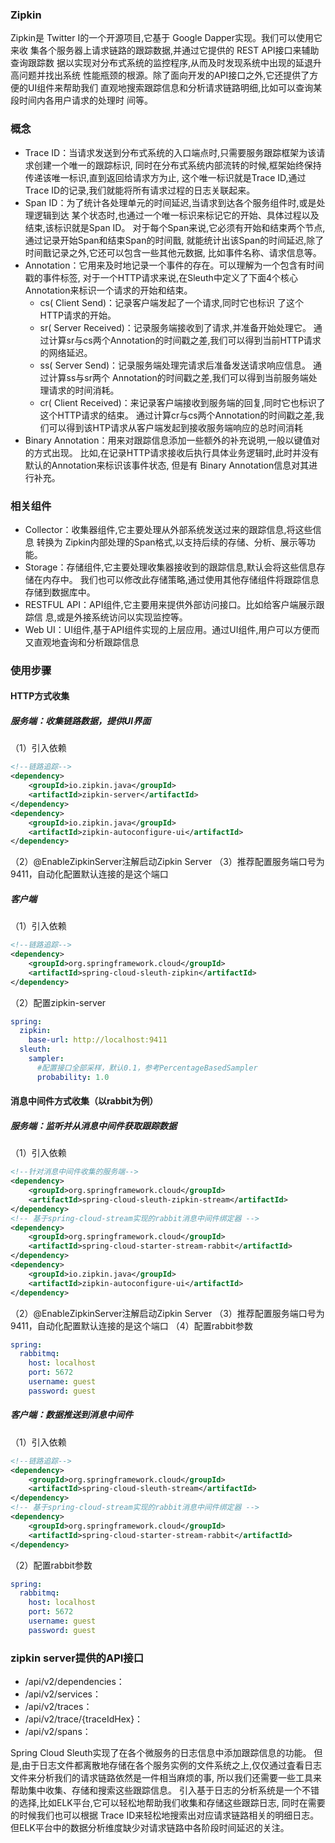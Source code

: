 ### Zipkin
Zipkin是 Twitter I的一个开源项目,它基于 Google Dapper实现。我们可以使用它来收
集各个服务器上请求链路的跟踪数据,并通过它提供的 REST API接口来辅助查询跟踪数
据以实现对分布式系统的监控程序,从而及时发现系统中出现的延退升高问题并找出系统
性能瓶颈的根源。除了面向开发的API接口之外,它还提供了方便的UI组件来帮助我们
直观地搜索跟踪信息和分析请求链路明细,比如可以查询某段时间内各用户请求的处理时
间等。

### 概念
- Trace ID：当请求发送到分布式系统的入口端点时,只需要服务跟踪框架为该请求创建一个唯一的跟踪标识,
同时在分布式系统内部流转的时候,框架始终保持传递该唯一标识,直到返回给请求方为止,
这个唯一标识就是Trace ID,通过 Trace ID的记录,我们就能将所有请求过程的日志关联起来。
- Span ID：为了统计各处理单元的时间延迟,当请求到达各个服务组件时,或是处理逻辑到达
某个状态时,也通过一个唯一标识来标记它的开始、具体过程以及结束,该标识就是Span ID。
对于每个Span来说,它必须有开始和结束两个节点,通过记录开始Span和结束Span的时间戬,
就能统计出该Span的时间延迟,除了时间戬记录之外,它还可以包含一些其他元数据,
比如事件名称、请求信息等。
- Annotation：它用来及时地记录一个事件的存在。可以理解为一个包含有时间戳的事件标签,
对于一个HTTP请求来说,在Sleuth中定义了下面4个核心 Annotation来标识一个请求的开始和结束。
    - cs( Client Send)：记录客户端发起了一个请求,同时它也标识
了这个HTTP请求的开始。
    - sr( Server Received)：记录服务端接收到了请求,并准备开始处理它。
    通过计算sr与cs两个Annotation的时间戳之差,我们可以得到当前HTTP请求的网络延迟。
    - ss( Server Send)：记录服务端处理完请求后准备发送请求响应信息。
    通过计算ss与sr两个 Annotation的时间戳之差,我们可以得到当前服务端处理请求的时间消耗。
    - cr( Client Received)：来记录客户端接收到服务端的回复,同时它也标识了这个HTTP请求的结束。
通过计算cr与cs两个Annotation的时间戳之差,我们可以得到该HTP请求从客户端发起到接收服务端响应的总时间消耗
- Binary Annotation：用来对跟踪信息添加一些额外的补充说明,一般以键值对的方式出现。
比如,在记录HTTP请求接收后执行具体业务逻辑时,此时并没有默认的Annotation来标识该事件状态,
但是有 Binary Annotation信息对其进行补充。



### 相关组件
- Collector：收集器组件,它主要处理从外部系统发送过来的跟踪信息,将这些信息
转换为 Zipkin内部处理的Span格式,以支持后续的存储、分析、展示等功能。
- Storage：存储组件,它主要处理收集器接收到的跟踪信息,默认会将这些信息存储在内存中。
我们也可以修改此存储策略,通过使用其他存储组件将跟踪信息存储到数据库中。
- RESTFUL API：API组件,它主要用来提供外部访问接口。比如给客户端展示跟踪信
息,或是外接系统访问以实现监控等。
- Web UI：UI组件,基于API组件实现的上层应用。通过UI组件,用户可以方便而
又直观地査询和分析跟踪信息

### 使用步骤
#### HTTP方式收集
##### 服务端：收集链路数据，提供UI界面
（1）引入依赖
```xml
<!--链路追踪-->
<dependency>
    <groupId>io.zipkin.java</groupId>
    <artifactId>zipkin-server</artifactId>
</dependency>
<dependency>
    <groupId>io.zipkin.java</groupId>
    <artifactId>zipkin-autoconfigure-ui</artifactId>
</dependency>
```
（2）@EnableZipkinServer注解启动Zipkin Server
（3）推荐配置服务端口号为9411，自动化配置默认连接的是这个端口
##### 客户端
（1）引入依赖
```xml
<!--链路追踪-->
<dependency>
    <groupId>org.springframework.cloud</groupId>
    <artifactId>spring-cloud-sleuth-zipkin</artifactId>
</dependency>
```
（2）配置zipkin-server
```yaml
spring:
  zipkin:
    base-url: http://localhost:9411
  sleuth:
    sampler:
      #配置接口全部采样，默认0.1，参考PercentageBasedSampler
      probability: 1.0
```
#### 消息中间件方式收集（以rabbit为例）
##### 服务端：监听并从消息中间件获取跟踪数据
（1）引入依赖
```xml
<!--针对消息中间件收集的服务端-->
<dependency>
    <groupId>org.springframework.cloud</groupId>
    <artifactId>spring-cloud-sleuth-zipkin-stream</artifactId>
</dependency>
<!-- 基于spring-cloud-stream实现的rabbit消息中间件绑定器 -->
<dependency>
    <groupId>org.springframework.cloud</groupId>
    <artifactId>spring-cloud-starter-stream-rabbit</artifactId>
</dependency>
<dependency>
    <groupId>io.zipkin.java</groupId>
    <artifactId>zipkin-autoconfigure-ui</artifactId>
</dependency>
```
（2）@EnableZipkinServer注解启动Zipkin Server
（3）推荐配置服务端口号为9411，自动化配置默认连接的是这个端口
（4）配置rabbit参数
```yaml
spring:
  rabbitmq:
    host: localhost
    port: 5672
    username: guest
    password: guest
```
##### 客户端：数据推送到消息中间件
（1）引入依赖
```xml
<!--链路追踪-->
<dependency>
    <groupId>org.springframework.cloud</groupId>
    <artifactId>spring-cloud-sleuth-stream</artifactId>
</dependency>
<!-- 基于spring-cloud-stream实现的rabbit消息中间件绑定器 -->
<dependency>
    <groupId>org.springframework.cloud</groupId>
    <artifactId>spring-cloud-starter-stream-rabbit</artifactId>
</dependency>
```
（2）配置rabbit参数
```yaml
spring:
  rabbitmq:
    host: localhost
    port: 5672
    username: guest
    password: guest
```

### zipkin server提供的API接口
- /api/v2/dependencies：
- /api/v2/services：
- /api/v2/traces：
- /api/v2/trace/{traceIdHex}：
- /api/v2/spans：



Spring Cloud Sleuth实现了在各个微服务的日志信息中添加跟踪信息的功能。
但是,由于日志文件都离散地存储在各个服务实例的文件系统之上,仅仅通过査看日志文件来分析我们的请求链路依然是一件相当麻烦的事,
所以我们还需要一些工具来帮助集中收集、存储和搜索这些跟踪信息。
引入基于日志的分析系统是一个不错的选择,比如ELK平台,它可以轻松地帮助我们收集和存储这些跟踪日志,
同时在需要的时候我们也可以根据 Trace ID来轻松地搜索出对应请求链路相关的明细日志。
但ELK平台中的数据分析维度缺少对请求链路中各阶段时间延迟的关注。

